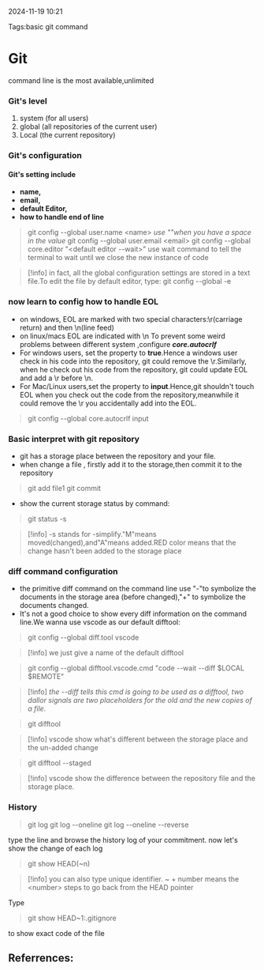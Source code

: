 2024-11-19 10:21

Tags:basic git command

# Git
command line is the most available,unlimited
### Git's level
1. system (for all users)
2. global (all repositories of the current user)
3. Local (the current repository)
### Git's configuration
  #### **Git's setting include** 
- **name,**
- **email,**
- **default Editor,**
- **how to handle end of line** 
>git config --global user.name \<name\> *use ""when you have a space in the value*
>git config --global user.email \<email\> 
>git config --global core.editor "\<default editor --wait\>" 
>use wait command to tell the terminal to wait until we close the new instance of code
 
 >[!info] in fact, all the global configuration settings are stored in a text file.To edit the file by default editor, type:
 >git config --global -e
### now learn to config how to handle EOL
-  on windows, EOL are marked with two special characters:\r(carriage return) and then \n(line feed)
 - on linux/macs EOL are indicated with \n
 To prevent some weird problems between different system ,configure ___core.autocrlf___
 - For windows users, set the property to **true**.Hence a windows user check in his code into the repository, git could remove the \r.Similarly, when he check out his code from the repository, git could update EOL and add a \r before \n.
 - For Mac/Linux users,set the property to **input**.Hence,git shouldn't touch EOL when you check out the code from the repository,meanwhile it could remove the \r you accidentally add into the EOL.
 >git config --global core.autocrlf input
### Basic interpret with git repository
- git has a storage place between the repository and your file.
- when change a file , firstly add it to the storage,then commit it to the repository
>git add file1
>git commit

- show the current storage status by command:
>git status -s

>[!info] -s stands for -simplify."M"means moved(changed),and"A"means added.RED color means that the change hasn't been added to the storage place
### diff command configuration
- the primitive diff command on the command line use "-"to symbolize the documents in the storage area (before changed),"+" to symbolize the documents changed.
- It's not a good choice to show every diff information on the command line.We wanna use vscode as our default difftool:
>git config --global diff.tool vscode 

>[!info] we just give a name of the default difftool

>git config --global difftool.vscode.cmd "code --wait --diff $LOCAL $REMOTE"

>[!info] *the --diff tells this cmd is going to be used as a difftool, two dallor signals are two placeholders for the old and the new copies of a file.*

>git difftool

>[!info] vscode show what's different between the storage place and the un-added change

>git difftool --staged
 
>[!info] vscode show the difference between the repository file and the storage place.
### History
>git log
>git log --oneline
>git log --oneline --reverse

type the line and browse the history log of your commitment.
now let's show the change of each log
>git show HEAD(~n)

>[!info] you can also type unique identifier.
> ~ + number means the \<number\> steps to go back from the HEAD pointer

Type

>git show HEAD~1:.gitignore

to show exact code of the file 
## **Referrences**:
